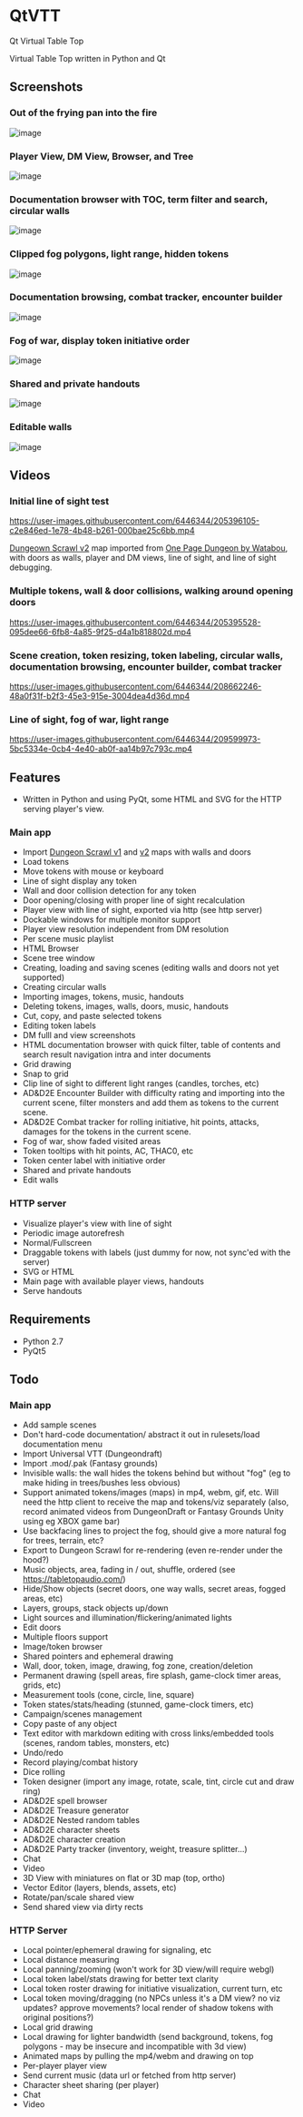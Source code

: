 # QtVTT

Qt Virtual Table Top 

Virtual Table Top written in Python and Qt

## Screenshots


### Out of the frying pan into the fire
![image](https://user-images.githubusercontent.com/6446344/205397907-874440f5-d490-4925-bb9b-ff07636287d5.png)

### Player View, DM View, Browser, and Tree

![image](https://user-images.githubusercontent.com/6446344/205719486-b1cd811e-61eb-4985-a11e-a7fa2fbbe253.png)

### Documentation browser with TOC, term filter and search, circular walls

![image](https://user-images.githubusercontent.com/6446344/206880662-6bb845c3-a5ce-48a9-81bd-bdf7380bb8b1.png)

### Clipped fog polygons, light range, hidden tokens

![image](https://user-images.githubusercontent.com/6446344/207979570-083f0404-b36d-4d6a-b69e-4cd095d546f7.png)

### Documentation browsing, combat tracker, encounter builder

![image](https://user-images.githubusercontent.com/6446344/208770713-77b870b3-4588-45d0-a009-cec9ce1d8307.png)

### Fog of war, display token initiative order

![image](https://user-images.githubusercontent.com/6446344/210019679-b6cf5449-ef91-4268-881d-7705bc1dc030.png)

### Shared and private handouts

![image](https://user-images.githubusercontent.com/6446344/210111727-1c3b2dbb-aa3f-4fe4-9ca3-d237a61b59bc.png)

### Editable walls

![image](https://user-images.githubusercontent.com/6446344/210600981-3d17424b-45d8-49dd-a153-a6ebdde90abf.png)

## Videos


### Initial line of sight test
https://user-images.githubusercontent.com/6446344/205396105-c2e846ed-1e78-4b48-b261-000bae25c6bb.mp4

[Dungeown Scrawl v2](https://app.dungeonscrawl.com/) map imported from [One Page Dungeon by Watabou](https://watabou.itch.io/one-page-dungeon), with doors as walls, player and DM views, line of sight, and line of sight debugging.

### Multiple tokens, wall & door collisions, walking around opening doors
https://user-images.githubusercontent.com/6446344/205395528-095dee66-6fb8-4a85-9f25-d4a1b818802d.mp4

### Scene creation, token resizing, token labeling, circular walls, documentation browsing, encounter builder, combat tracker

https://user-images.githubusercontent.com/6446344/208662246-48a0f31f-b2f3-45e3-915e-3004dea4d36d.mp4

### Line of sight, fog of war, light range

https://user-images.githubusercontent.com/6446344/209599973-5bc5334e-0cb4-4e40-ab0f-aa14b97c793c.mp4

## Features

- Written in Python and using PyQt, some HTML and SVG for the HTTP serving
  player's view.

### Main app
- Import [Dungeon Scrawl v1](https://probabletrain.itch.io/dungeon-scrawl) and [v2](https://app.dungeonscrawl.com/) maps with walls and doors
- Load tokens
- Move tokens with mouse or keyboard
- Line of sight display any token
- Wall and door collision detection for any token
- Door opening/closing with proper line of sight recalculation
- Player view with line of sight, exported via http (see http server)
- Dockable windows for multiple monitor support
- Player view resolution independent from DM resolution
- Per scene music playlist
- HTML Browser
- Scene tree window
- Creating, loading and saving scenes (editing walls and doors not yet
  supported)
- Creating circular walls
- Importing images, tokens, music, handouts
- Deleting tokens, images, walls, doors, music, handouts
- Cut, copy, and paste selected tokens
- Editing token labels
- DM fulll and view screenshots
- HTML documentation browser with quick filter, table of contents and search
  result navigation intra and inter documents
- Grid drawing
- Snap to grid
- Clip line of sight to different light ranges (candles, torches, etc) 
- AD&D2E Encounter Builder with difficulty rating and importing into the current
  scene, filter monsters and add them as tokens to the current scene.
- AD&D2E Combat tracker for rolling initiative, hit points, attacks, damages for
  the tokens in the current scene.
- Fog of war, show faded visited areas
- Token tooltips with hit points, AC, THAC0, etc
- Token center label with initiative order
- Shared and private handouts
- Edit walls

### HTTP server
- Visualize player's view with line of sight
- Periodic image autorefresh
- Normal/Fullscreen
- Draggable tokens with labels (just dummy for now, not sync'ed with the server)
- SVG or HTML
- Main page with available player views, handouts
- Serve handouts

## Requirements
- Python 2.7
- PyQt5


## Todo 
### Main app
- Add sample scenes
- Don't hard-code documentation/ abstract it out in rulesets/load documentation
  menu
- Import Universal VTT (Dungeondraft)
- Import .mod/.pak (Fantasy grounds)
- Invisible walls: the wall hides the tokens behind but without "fog" (eg to
  make hiding in trees/bushes less obvious)
- Support animated tokens/images (maps) in mp4, webm, gif, etc. Will need the
  http client to receive the map and tokens/viz separately (also, record animated
  videos from DungeonDraft or Fantasy Grounds Unity using eg XBOX game bar)
- Use backfacing lines to project the fog, should give a more natural fog for trees, terrain, etc?
- Export to Dungeon Scrawl for re-rendering (even re-render under the hood?) 
- Music objects, area, fading in / out, shuffle, ordered (see https://tabletopaudio.com/)
- Hide/Show objects (secret doors, one way walls, secret areas, fogged areas,
  etc)
- Layers, groups, stack objects up/down
- Light sources and illumination/flickering/animated lights
- Edit doors
- Multiple floors support
- Image/token browser
- Shared pointers and ephemeral drawing 
- Wall, door, token, image, drawing, fog zone, creation/deletion
- Permanent drawing (spell areas, fire splash, game-clock timer areas, grids, etc)
- Measurement tools (cone, circle, line, square)
- Token states/stats/heading (stunned, game-clock timers, etc)
- Campaign/scenes management
- Copy paste of any object
- Text editor with markdown editing with cross links/embedded tools (scenes,
  random tables, monsters, etc)
- Undo/redo
- Record playing/combat history
- Dice rolling
- Token designer (import any image, rotate, scale, tint, circle cut and draw
  ring)
- AD&D2E spell browser
- AD&D2E Treasure generator
- AD&D2E Nested random tables
- AD&D2E character sheets
- AD&D2E character creation
- AD&D2E Party tracker (inventory, weight, treasure splitter...)
- Chat
- Video
- 3D View with miniatures on flat or 3D map (top, ortho)
- Vector Editor (layers, blends, assets, etc) 
- Rotate/pan/scale shared view
- Send shared view via dirty rects

### HTTP Server
- Local pointer/ephemeral drawing for signaling, etc
- Local distance measuring
- Local panning/zooming (won't work for 3D view/will require webgl)
- Local token label/stats drawing for better text clarity
- Local token roster drawing for initiative visualization, current turn, etc
- Local token moving/dragging (no NPCs unless it's a DM view? no viz updates?
  approve movements? local render of shadow tokens with original positions?)
- Local grid drawing
- Local drawing for lighter bandwidth (send background, tokens, fog polygons -
  may be insecure and incompatible with 3d view)
- Animated maps by pulling the mp4/webm and drawing on top
- Per-player player view
- Send current music (data url or fetched from http server)
- Character sheet sharing (per player)
- Chat
- Video

